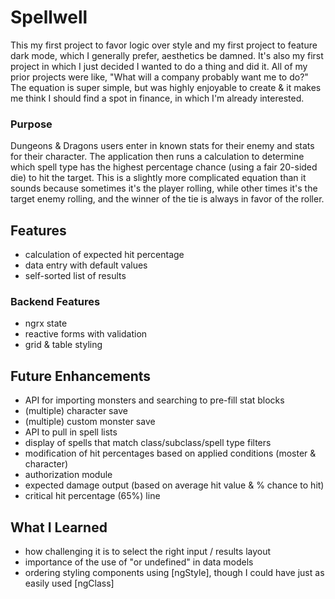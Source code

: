 # Spellwell

This my first project to favor logic over style and my first project to feature dark mode, which I generally prefer, aesthetics be damned. It's also my first project in which I just decided I wanted to do a thing and did it. All of my prior projects were like, "What will a company probably want me to do?" The equation is super simple, but was highly enjoyable to create & it makes me think I should find a spot in finance, in which I'm already interested.

### Purpose
Dungeons & Dragons users enter in known stats for their enemy and stats for their character. The application then runs a calculation to determine which spell type has the highest percentage chance (using a fair 20-sided die) to hit the target. This is a slightly more complicated equation than it sounds because sometimes it's the player rolling, while other times it's the target enemy rolling, and the winner of the tie is always in favor of the roller. 

## Features
- calculation of expected hit percentage
- data entry with default values
- self-sorted list of results

### Backend Features
- ngrx state
- reactive forms with validation
- grid & table styling

## Future Enhancements
- API for importing monsters and searching to pre-fill stat blocks
- (multiple) character save
- (multiple) custom monster save
- API to pull in spell lists
- display of spells that match class/subclass/spell type filters
- modification of hit percentages based on applied conditions (moster & character)
- authorization module
- expected damage output (based on average hit value & % chance to hit)
- critical hit percentage (65%) line

## What I Learned
- how challenging it is to select the right input / results layout
- importance of the use of "or undefined" in data models
- ordering styling components using [ngStyle], though I could have just as easily used [ngClass]
